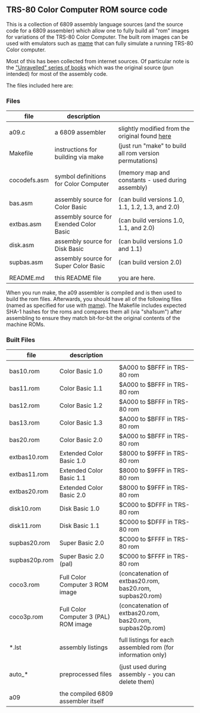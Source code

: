 
## TRS-80 Color Computer ROM source code

This is a collection of 6809 assembly language sources (and the source code for a 6809 assembler) which allow one to fully build all "rom" images for variations of the TRS-80 Color Computer.  The built rom images can be used with emulators such as [mame](http://www.mamedev.org) that can fully simulate a running TRS-80 Color computer.

Most of this has been collected from internet sources.  Of particular note is the ["Unravelled" series of books](http://techheap.packetizer.com/computers/coco/unravelled_series/) which was the original source (pun intended) for most of the assembly code.


The files included here are:

### Files

| file         | description                              |                                                                      |
| ------------ | ---------------------------------------- | -------------------------------------------------------------------- |
|              |                                          |                                                                      |
| a09.c        | a 6809 assembler                         | slightly modified from the original found [here](http://www.hermannseib.com/english/opensource.htm) |
| Makefile     | instructions for building via make       | (just run "make" to build all rom version permutations)              |
|              |                                          |                                                                      |
| cocodefs.asm | symbol definitions for Color Computer    | (memory map and constants - used during assembly)                    |
|              |                                          |                                                                      |
| bas.asm      | assembly source for Color Basic          | (can build versions 1.0, 1.1, 1.2, 1.3, and 2.0)                     |
| extbas.asm   | assembly source for Exended Color Basic  | (can build versions 1.0, 1.1, and 2.0)                               |
| disk.asm     | assembly source for Disk Basic           | (can build versions 1.0 and 1.1)                                     |
| supbas.asm   | assembly source for Super Color Basic    | (can build version 2.0)                                              |
|              |                                          |                                                                      |
| README.md    | this README file                         | you are here.                                                        |



When you run make, the a09 assembler is compiled and is then used to build the rom files.  Afterwards, you should have all of the following files (named as specified for use with [mame](http://www.mamedev.org)).  The Makefile includes expected SHA-1 hashes for the roms and compares them all (via "sha1sum") after assembling to ensure they match bit-for-bit the original contents of the machine ROMs.


### Built Files

| file                 | description                              |                                                                      |
| -------------------- | ---------------------------------------- | -------------------------------------------------------------------- |
|                      |                                          |                                                                      |
| bas10.rom            | Color Basic 1.0                          | $A000 to $BFFF in TRS-80 rom                                         |
| bas11.rom            | Color Basic 1.1                          | $A000 to $BFFF in TRS-80 rom                                         |
| bas12.rom            | Color Basic 1.2                          | $A000 to $BFFF in TRS-80 rom                                         |
| bas13.rom            | Color Basic 1.3                          | $A000 to $BFFF in TRS-80 rom                                         |
| bas20.rom            | Color Basic 2.0                          | $A000 to $BFFF in TRS-80 rom                                         |
| extbas10.rom         | Extended Color Basic 1.0                 | $8000 to $9FFF in TRS-80 rom                                         |
| extbas11.rom         | Extended Color Basic 1.1                 | $8000 to $9FFF in TRS-80 rom                                         |
| extbas20.rom         | Extended Color Basic 2.0                 | $8000 to $9FFF in TRS-80 rom                                         |
| disk10.rom           | Disk Basic 1.0                           | $C000 to $DFFF in TRS-80 rom                                         |
| disk11.rom           | Disk Basic 1.1                           | $C000 to $DFFF in TRS-80 rom                                         |
| supbas20.rom         | Super Basic 2.0                          | $C000 to $FFFF in TRS-80 rom                                         |
| supbas20p.rom        | Super Basic 2.0 (pal)                    | $C000 to $FFFF in TRS-80 rom                                         |
| coco3.rom            | Full Color Computer 3 ROM image          | (concatenation of extbas20.rom, bas20.rom, supbas20.rom)             |
| coco3p.rom           | Full Color Computer 3 (PAL) ROM image    | (concatenation of extbas20.rom, bas20.rom, supbas20p.rom)            |
|                      |                                          |                                                                      |
| \*.lst               | assembly listings                        | full listings for each assembled rom (for information only)          |
|                      |                                          |                                                                      |
| auto\_\*             | preprocessed files                       | (just used during assembly - you can delete them)                    |
|                      |                                          |                                                                      |
| a09                  | the compiled 6809 assembler itself       |                                                                      |
